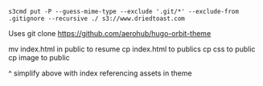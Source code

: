 `s3cmd put -P --guess-mime-type --exclude '.git/*' --exclude-from .gitignore --recursive ./ s3://www.driedtoast.com`

Uses 
git clone https://github.com/aerohub/hugo-orbit-theme

mv index.html in public to resume
cp index.html to publics
cp css to public
cp image to public 

^ simplify above with index referencing assets in theme